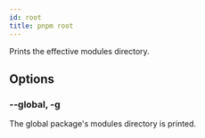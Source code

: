 ```yaml
---
id: root
title: pnpm root
---
```


Prints the effective modules directory.

## Options

### --global, -g

The global package's modules directory is printed.

